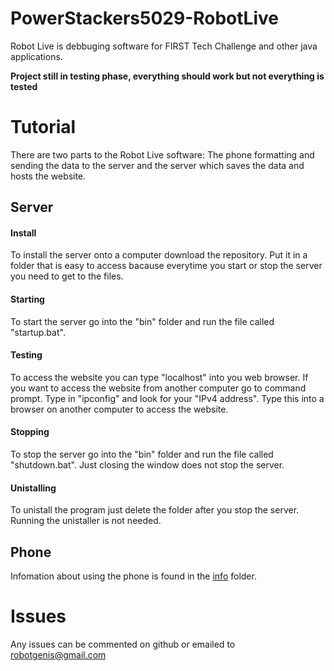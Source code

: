 # PowerStackers5029-RobotLive

Robot Live is debbuging software for FIRST Tech Challenge and other java applications.

**Project still in testing phase, everything should work but not everything is tested**

# Tutorial

There are two parts to the Robot Live software: The phone formatting and sending the data to the server and the server which saves the data and hosts the website.

## Server

#### Install

To install the server onto a computer download the repository. Put it in a folder that is easy to access bacause everytime you start or stop the server you need to get to the files.

#### Starting

To start the server go into the "bin" folder and run the file called "startup.bat".

#### Testing

To access the website you can type "localhost" into you web browser. If you want to access the website from another computer go to command prompt. Type in "ipconfig" and look for your "IPv4 address". Type this into a browser on another computer to access the website.

#### Stopping

To stop the server go into the "bin" folder and run the file called "shutdown.bat". Just closing the window does not stop the server. 

#### Unistalling

To unistall the program just delete the folder after you stop the server. Running the unistaller is not needed.

## Phone

Infomation about using the phone is found in the [info](/info/README.md) folder.

# Issues

Any issues can be commented on github or emailed to robotgenis@gmail.com
